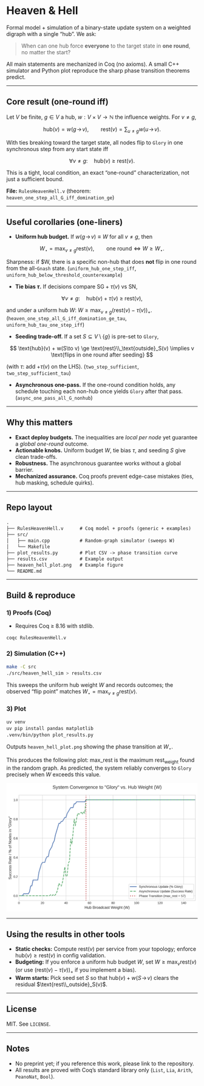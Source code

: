 # Heaven & Hell

Formal model + simulation of a binary-state update system on a weighted digraph with a single “hub”. We ask:

> When can one hub force **everyone** to the target state in **one round**, no matter the start?

All main statements are mechanized in Coq (no axioms). A small C++ simulator and Python plot reproduce the sharp phase transition theorems predict.

------

## Core result (one-round iff)

Let $V$ be finite, $g\in V$ a hub, $w:V\times V\to\mathbb{N}$ the influence weights. For $v\neq g$,

$$
\text{hub}(v)=w(g\!\to\! v),\qquad \text{rest}(v)=\sum_{u\neq g} w(u\!\to\! v).
$$

With ties breaking toward the target state, all nodes flip to `Glory` in one synchronous step from any start state iff

$$
\forall v\neq g:\quad \text{hub}(v)\ \ge\ \text{rest}(v).
$$

This is a tight, local condition, an exact “one-round” characterization, not just a sufficient bound.

**File:** `RulesHeavenHell.v` (theorem: `heaven_one_step_all_G_iff_domination_ge`)

------

## Useful corollaries (one-liners)

- **Uniform hub budget.** If $w(g\!\to\! v)\equiv W$ for all $v\neq g$, then

$$
W_\star=\max_{v\neq g}\text{rest}(v),\qquad
    \text{one round}\iff W\ge W_\star.
$$

  Sharpness: if $W, there is a specific non-hub that does **not** flip in one round from the all-`Gnash` state.
   (`uniform_hub_one_step_iff`, `uniform_hub_below_threshold_counterexample`)

- **Tie bias $\tau$.** If decisions compare $\mathrm{SG}+\tau(v)$ vs $\mathrm{SN}$,

$$
\forall v\neq g:\quad \text{hub}(v)+\tau(v)\ \ge\ \text{rest}(v),
$$

  and under a uniform hub $W$: $W\ge \max_{v\neq g}(\text{rest}(v)-\tau(v))_+$.
   (`heaven_one_step_all_G_iff_domination_ge_tau`, `uniform_hub_tau_one_step_iff`)

- **Seeding trade-off.** If a set $S\subseteq V\setminus\{g\}$ is pre-set to `Glory`,

$$ \text{hub}(v) + w(S\to v) \ge \text{rest}\\_\text{outside}_S(v) \implies v \text{flips in one round after seeding} $$

  (with $\tau$: add $+\tau(v)$ on the LHS).
   (`two_step_sufficient`, `two_step_sufficient_tau`)

- **Asynchronous one-pass.** If the one-round condition holds, any schedule touching each non-hub once yields `Glory` after that pass.
   (`async_one_pass_all_G_nonhub`)

------

## Why this matters

- **Exact deploy budgets.** The inequalities are *local per node* yet guarantee a *global one-round* outcome.
- **Actionable knobs.** Uniform budget $W$, tie bias $\tau$, and seeding $S$ give clean trade-offs.
- **Robustness.** The asynchronous guarantee works without a global barrier.
- **Mechanized assurance.** Coq proofs prevent edge-case mistakes (ties, hub masking, schedule quirks).

------

## Repo layout

```
.
├── RulesHeavenHell.v      # Coq model + proofs (generic + examples)
├── src/
│   ├── main.cpp           # Random-graph simulator (sweeps W)
│   └── Makefile
├── plot_results.py        # Plot CSV -> phase transition curve
├── results.csv            # Example output
├── heaven_hell_plot.png   # Example figure
└── README.md
```

------

## Build & reproduce

### 1) Proofs (Coq)

- Requires Coq ≥ 8.16 with stdlib.

```bash
coqc RulesHeavenHell.v
```

### 2) Simulation (C++)

```bash
make -C src
./src/heaven_hell_sim > results.csv
```

This sweeps the uniform hub weight $W$ and records outcomes; the observed “flip point” matches $W_\star=\max_{v\neq g}\text{rest}(v)$.

### 3) Plot

```bash
uv venv
uv pip install pandas matplotlib
.venv/bin/python plot_results.py
```

Outputs `heaven_hell_plot.png` showing the phase transition at $W_\star$.



This produces the following plot:  $\text{max}\_{\text{rest}}$ is the maximum $\text{rest}_{\text{weight}}$ found in the random graph. As predicted, the system reliably converges to `Glory` precisely when $W$ exceeds this value. 



![Simulation Results](heaven_hell_plot.png)

------

## Using the results in other tools

- **Static checks:** Compute $\text{rest}(v)$ per service from your topology; enforce $\text{hub}(v)\ge\text{rest}(v)$ in config validation.
- **Budgeting:** If you enforce a uniform hub budget $W$, set $W\ge\max_v\text{rest}(v)$ (or use $(\text{rest}(v)-\tau(v))_+$ if you implement a bias).
- **Warm starts:** Pick seed set $S$ so that $\text{hub}(v)+w(S\!\to\! v)$ clears the residual $\text{rest\\_outside}_S(v)$.

------

## License

MIT. See `LICENSE`.

------

## Notes

- No preprint yet; if you reference this work, please link to the repository.
- All results are proved with Coq’s standard library only (`List`, `Lia`, `Arith`, `PeanoNat`, `Bool`).
